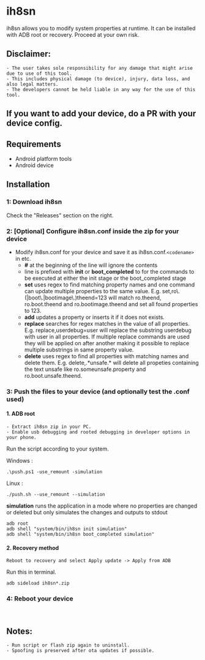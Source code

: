 # ih8sn

ih8sn allows you to modify system properties at runtime. It can be installed with ADB root or recovery. Proceed at your own risk.

## Disclaimer:

```
- The user takes sole responsibility for any damage that might arise due to use of this tool.
- This includes physical damage (to device), injury, data loss, and also legal matters.
- The developers cannot be held liable in any way for the use of this tool.
```

## If you want to add your device, do a PR with your device config.

## Requirements

- Android platform tools
- Android device

## Installation

### 1: Download ih8sn

Check the "Releases" section on the right.

### 2: [Optional] Configure ih8sn.conf inside the zip for your device

- Modify ih8sn.conf for your device and save it as ih8sn.conf.`<codename>` in etc.
  - **\#** at the beginning of the line will ignore the contents
  - line is prefixed with **init** or **boot_completed** to for the commands to be executed at either the init stage or the boot_completed stage
  - **set** uses regex to find matching property names and one command can update multiple properties to the same value. E.g. set,ro\\.(|boot\\.|bootimage\\.)theend=123 will match ro.theend, ro.boot.theend and ro.bootimage.theend and set all found properties to 123.
  - **add** updates a property or inserts it if it does not exists.
  - **replace** searches for regex matches in the value of all properties. E.g. replace,userdebug=user will replace the substring userdebug with user in all properties. If multiple replace commands are used they will be applied on after another making it possible to replace multiple substrings in same property value.
  - **delete** uses regex to find all properties with matching names and delete them. E.g. delete,.\*unsafe.\* will delete all propeties containing the text unsafe like ro.someunsafe.property and ro.boot.unsafe.theend.

### 3: Push the files to your device (and optionally test the .conf used)

#### 1. ADB root
```
- Extract ih8sn zip in your PC.
- Enable usb debugging and rooted debugging in developer options in your phone. 
```
Run the script according to your system.

Windows :
```
.\push.ps1 -use_remount -simulation
```
Linux :
```
./push.sh --use_remount --simulation
```
**simulation** runs the application in a mode where no properties are changed or deleted but only simulates the changes and outputs to stdout
```
adb root
adb shell "system/bin/ih8sn init simulation"
adb shell "system/bin/ih8sn boot_completed simulation"
```
#### 2. Recovery method
```
Reboot to recovery and select Apply update -> Apply from ADB
```
Run this in terminal.
```
adb sideload ih8sn*.zip
```

### 4: Reboot your device 
<br>

## Notes: 
```
- Run script or flash zip again to uninstall.
- Spoofing is preserved after ota updates if possible.
```
